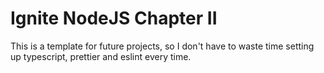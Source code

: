 # Ignite NodeJS Chapter II

This is a template for future projects, so I don't have to waste time setting up typescript, prettier and eslint every time.
